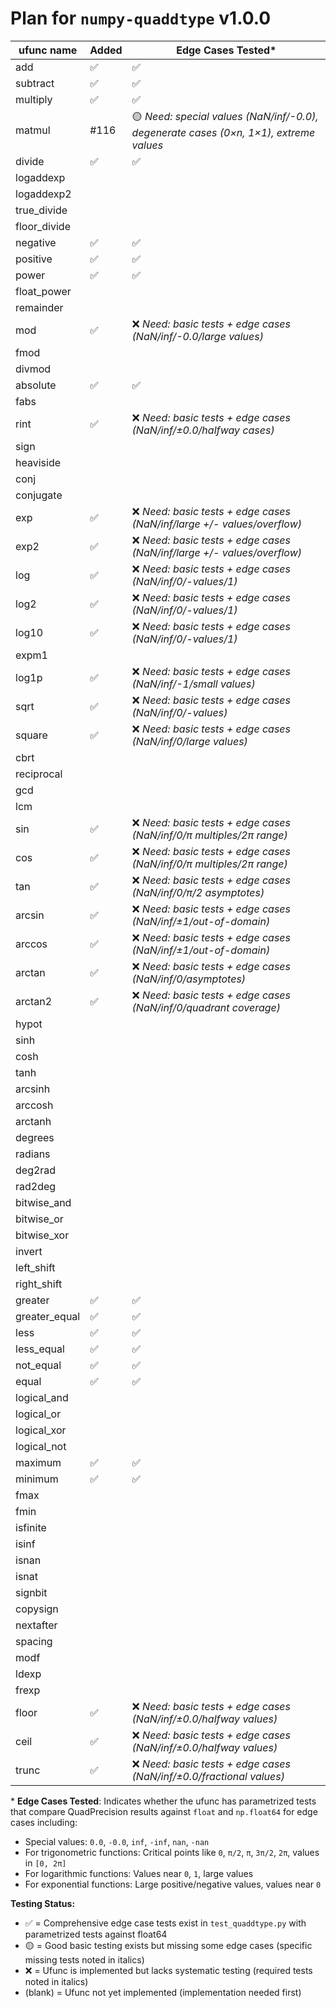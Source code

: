 # Plan for `numpy-quaddtype` v1.0.0

| ufunc name    | Added | Edge Cases Tested\*                                                                   |
| ------------- | ----- | ------------------------------------------------------------------------------------- |
| add           | ✅    | ✅                                                                                    |
| subtract      | ✅    | ✅                                                                                    |
| multiply      | ✅    | ✅                                                                                    |
| matmul        | #116  | 🟡 _Need: special values (NaN/inf/-0.0), degenerate cases (0×n, 1×1), extreme values_ |
| divide        | ✅    | ✅                                                                                    |
| logaddexp     |       |                                                                                       |
| logaddexp2    |       |                                                                                       |
| true_divide   |       |                                                                                       |
| floor_divide  |       |                                                                                       |
| negative      | ✅    | ✅                                                                                    |
| positive      | ✅    | ✅                                                                                    |
| power         | ✅    | ✅                                                                                    |
| float_power   |       |                                                                                       |
| remainder     |       |                                                                                       |
| mod           | ✅    | ❌ _Need: basic tests + edge cases (NaN/inf/-0.0/large values)_                       |
| fmod          |       |                                                                                       |
| divmod        |       |                                                                                       |
| absolute      | ✅    | ✅                                                                                    |
| fabs          |       |                                                                                       |
| rint          | ✅    | ❌ _Need: basic tests + edge cases (NaN/inf/±0.0/halfway cases)_                      |
| sign          |       |                                                                                       |
| heaviside     |       |                                                                                       |
| conj          |       |                                                                                       |
| conjugate     |       |                                                                                       |
| exp           | ✅    | ❌ _Need: basic tests + edge cases (NaN/inf/large +/- values/overflow)_               |
| exp2          | ✅    | ❌ _Need: basic tests + edge cases (NaN/inf/large +/- values/overflow)_               |
| log           | ✅    | ❌ _Need: basic tests + edge cases (NaN/inf/0/-values/1)_                             |
| log2          | ✅    | ❌ _Need: basic tests + edge cases (NaN/inf/0/-values/1)_                             |
| log10         | ✅    | ❌ _Need: basic tests + edge cases (NaN/inf/0/-values/1)_                             |
| expm1         |       |                                                                                       |
| log1p         | ✅    | ❌ _Need: basic tests + edge cases (NaN/inf/-1/small values)_                         |
| sqrt          | ✅    | ❌ _Need: basic tests + edge cases (NaN/inf/0/-values)_                               |
| square        | ✅    | ❌ _Need: basic tests + edge cases (NaN/inf/0/large values)_                          |
| cbrt          |       |                                                                                       |
| reciprocal    |       |                                                                                       |
| gcd           |       |                                                                                       |
| lcm           |       |                                                                                       |
| sin           | ✅    | ❌ _Need: basic tests + edge cases (NaN/inf/0/π multiples/2π range)_                  |
| cos           | ✅    | ❌ _Need: basic tests + edge cases (NaN/inf/0/π multiples/2π range)_                  |
| tan           | ✅    | ❌ _Need: basic tests + edge cases (NaN/inf/0/π/2 asymptotes)_                        |
| arcsin        | ✅    | ❌ _Need: basic tests + edge cases (NaN/inf/±1/out-of-domain)_                        |
| arccos        | ✅    | ❌ _Need: basic tests + edge cases (NaN/inf/±1/out-of-domain)_                        |
| arctan        | ✅    | ❌ _Need: basic tests + edge cases (NaN/inf/0/asymptotes)_                            |
| arctan2       | ✅    | ❌ _Need: basic tests + edge cases (NaN/inf/0/quadrant coverage)_                     |
| hypot         |       |                                                                                       |
| sinh          |       |                                                                                       |
| cosh          |       |                                                                                       |
| tanh          |       |                                                                                       |
| arcsinh       |       |                                                                                       |
| arccosh       |       |                                                                                       |
| arctanh       |       |                                                                                       |
| degrees       |       |                                                                                       |
| radians       |       |                                                                                       |
| deg2rad       |       |                                                                                       |
| rad2deg       |       |                                                                                       |
| bitwise_and   |       |                                                                                       |
| bitwise_or    |       |                                                                                       |
| bitwise_xor   |       |                                                                                       |
| invert        |       |                                                                                       |
| left_shift    |       |                                                                                       |
| right_shift   |       |                                                                                       |
| greater       | ✅    | ✅                                                                                    |
| greater_equal | ✅    | ✅                                                                                    |
| less          | ✅    | ✅                                                                                    |
| less_equal    | ✅    | ✅                                                                                    |
| not_equal     | ✅    | ✅                                                                                    |
| equal         | ✅    | ✅                                                                                    |
| logical_and   |       |                                                                                       |
| logical_or    |       |                                                                                       |
| logical_xor   |       |                                                                                       |
| logical_not   |       |                                                                                       |
| maximum       | ✅    | ✅                                                                                    |
| minimum       | ✅    | ✅                                                                                    |
| fmax          |       |                                                                                       |
| fmin          |       |                                                                                       |
| isfinite      |       |                                                                                       |
| isinf         |       |                                                                                       |
| isnan         |       |                                                                                       |
| isnat         |       |                                                                                       |
| signbit       |       |                                                                                       |
| copysign      |       |                                                                                       |
| nextafter     |       |                                                                                       |
| spacing       |       |                                                                                       |
| modf          |       |                                                                                       |
| ldexp         |       |                                                                                       |
| frexp         |       |                                                                                       |
| floor         | ✅    | ❌ _Need: basic tests + edge cases (NaN/inf/±0.0/halfway values)_                     |
| ceil          | ✅    | ❌ _Need: basic tests + edge cases (NaN/inf/±0.0/halfway values)_                     |
| trunc         | ✅    | ❌ _Need: basic tests + edge cases (NaN/inf/±0.0/fractional values)_                  |

\* **Edge Cases Tested**: Indicates whether the ufunc has parametrized tests that compare QuadPrecision results against `float` and `np.float64` for edge cases including:

- Special values: `0.0`, `-0.0`, `inf`, `-inf`, `nan`, `-nan`
- For trigonometric functions: Critical points like `0`, `π/2`, `π`, `3π/2`, `2π`, values in `[0, 2π]`
- For logarithmic functions: Values near `0`, `1`, large values
- For exponential functions: Large positive/negative values, values near `0`

**Testing Status:**

- ✅ = Comprehensive edge case tests exist in `test_quaddtype.py` with parametrized tests against float64
- 🟡 = Good basic testing exists but missing some edge cases (specific missing tests noted in italics)
- ❌ = Ufunc is implemented but lacks systematic testing (required tests noted in italics)
- (blank) = Ufunc not yet implemented (implementation needed first)
